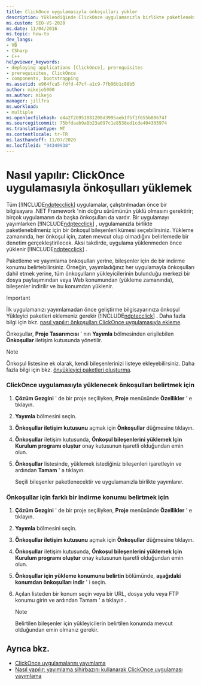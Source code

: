 ```yaml
---
title: ClickOnce uygulamasıyla önkoşulları yükler
description: Yüklendiğinde ClickOnce uygulamanızla birlikte paketlenebilecek Önkoşul bileşenlerini nasıl seçeceğinizi öğrenin.
ms.custom: SEO-VS-2020
ms.date: 11/04/2016
ms.topic: how-to
dev_langs:
- VB
- CSharp
- C++
helpviewer_keywords:
- deploying applications [ClickOnce], prerequisites
- prerequisites, ClickOnce
- components, bootstrapping
ms.assetid: e964fca5-fdfd-47cf-a1c9-7fb96b1c88b5
author: mikejo5000
ms.author: mikejo
manager: jillfra
ms.workload:
- multiple
ms.openlocfilehash: e4a2f2b951881208d3995aeb1f5f1f655b80674f
ms.sourcegitcommit: 75bfdaab9a8b23a097c1e8538ed1cde404305974
ms.translationtype: MT
ms.contentlocale: tr-TR
ms.lasthandoff: 11/07/2020
ms.locfileid: "94349938"
---
```

# <a name="how-to-install-prerequisites-with-a-clickonce-application"></a>Nasıl yapılır: ClickOnce uygulamasıyla önkoşulları yüklemek
Tüm [!INCLUDE[ndptecclick](../deployment/includes/ndptecclick_md.md)] uygulamalar, çalıştırılmadan önce bir bilgisayara .NET Framework 'nin doğru sürümünün yüklü olmasını gerektirir; birçok uygulamanın da başka önkoşulları da vardır. Bir uygulamayı yayımlarken [!INCLUDE[ndptecclick](../deployment/includes/ndptecclick_md.md)] , uygulamanızla birlikte paketlenebilmeniz için bir önkoşul bileşenleri kümesi seçebilirsiniz. Yükleme zamanında, her önkoşul için, zaten mevcut olup olmadığını belirlemede bir denetim gerçekleştirilecek. Aksi takdirde, uygulama yüklenmeden önce yüklenir [!INCLUDE[ndptecclick](../deployment/includes/ndptecclick_md.md)] .

 Paketleme ve yayımlama önkoşulları yerine, bileşenler için de bir indirme konumu belirtebilirsiniz. Örneğin, yayımladığınız her uygulamayla önkoşulları dahil etmek yerine, tüm önkoşulların yükleyicilerinin bulunduğu merkezi bir dosya paylaşımından veya Web konumundan (yükleme zamanında), bileşenler indirilir ve bu konumdan yüklenir.

> [!IMPORTANT]
> İlk uygulamanızı yayımlamadan önce geliştirme bilgisayarınıza önkoşul Yükleyici paketleri eklemeniz gerekir [!INCLUDE[ndptecclick](../deployment/includes/ndptecclick_md.md)] . Daha fazla bilgi için bkz. [nasıl yapılır: önkoşulları ClickOnce uygulamasıyla ekleme](../deployment/how-to-include-prerequisites-with-a-clickonce-application.md).

 Önkoşullar, **Proje Tasarımcısı** ' nın **Yayımla** bölmesinden erişilebilen **Önkoşullar** iletişim kutusunda yönetilir.

> [!NOTE]
> Önkoşul listesine ek olarak, kendi bileşenlerinizi listeye ekleyebilirsiniz. Daha fazla bilgi için bkz. [önyükleyici paketleri oluşturma](../deployment/creating-bootstrapper-packages.md).

### <a name="to-specify-prerequisites-to-install-with-a-clickonce-application"></a>ClickOnce uygulamasıyla yüklenecek önkoşulları belirtmek için

1. **Çözüm Gezgini** ' de bir proje seçiliyken, **Proje** menüsünde **Özellikler** ' e tıklayın.

2. **Yayımla** bölmesini seçin.

3. **Önkoşullar iletişim kutusunu** açmak için **Önkoşullar** düğmesine tıklayın.

4. **Önkoşullar** iletişim kutusunda, **Önkoşul bileşenlerini yüklemek Için Kurulum programı oluştur** onay kutusunun işaretli olduğundan emin olun.

5. **Önkoşullar** listesinde, yüklemek istediğiniz bileşenleri işaretleyin ve ardından **Tamam** ' a tıklayın.

     Seçili bileşenler paketlenecektir ve uygulamanızla birlikte yayımlanır.

### <a name="to-specify-a-different-download-location-for-prerequisites"></a>Önkoşullar için farklı bir indirme konumu belirtmek için

1. **Çözüm Gezgini** ' de bir proje seçiliyken, **Proje** menüsünde **Özellikler** ' e tıklayın.

2. **Yayımla** bölmesini seçin.

3. **Önkoşullar iletişim kutusunu** açmak için **Önkoşullar** düğmesine tıklayın.

4. **Önkoşullar** iletişim kutusunda, **Önkoşul bileşenlerini yüklemek Için Kurulum programı oluştur** onay kutusunun işaretli olduğundan emin olun.

5. **Önkoşullar için yükleme konumunu belirtin** bölümünde, **aşağıdaki konumdan önkoşulları indir** ' i seçin.

6. Açılan listeden bir konum seçin veya bir URL, dosya yolu veya FTP konumu girin ve ardından Tamam ' a tıklayın **.**

    > [!NOTE]
    > Belirtilen bileşenler için yükleyicilerin belirtilen konumda mevcut olduğundan emin olmanız gerekir.

## <a name="see-also"></a>Ayrıca bkz.
- [ClickOnce uygulamalarını yayımlama](../deployment/publishing-clickonce-applications.md)
- [Nasıl yapılır: yayımlama sihirbazını kullanarak ClickOnce uygulaması yayımlama](../deployment/how-to-publish-a-clickonce-application-using-the-publish-wizard.md)